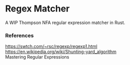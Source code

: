 # Regex Matcher

A WIP Thompson NFA regular expression matcher in Rust.  

### References

https://swtch.com/~rsc/regexp/regexp1.html  
https://en.wikipedia.org/wiki/Shunting-yard_algorithm  
Mastering Regular Expressions  

